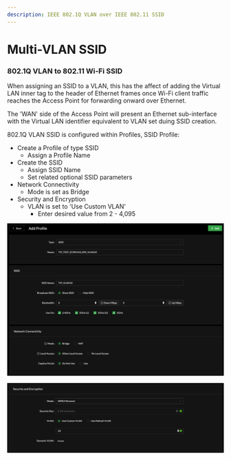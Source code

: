 ```yaml
---
description: IEEE 802.1Q VLAN over IEEE 802.11 SSID
---
```


# Multi-VLAN SSID

### 802.1Q VLAN to 802.11 Wi-Fi SSID

When assigning an SSID to a VLAN, this has the affect of adding the Virtual LAN inner tag to the header of Ethernet frames once Wi-Fi client traffic reaches the Access Point for forwarding onward over Ethernet. 

The 'WAN' side of the Access Point will present an Ethernet sub-interface with the Virtual LAN identifier equivalent to VLAN set duing SSID creation.  

802.1Q VLAN SSID is configured within Profiles, SSID Profile:

* Create a Profile of type SSID
  * Assign a Profile Name
* Create the SSID 
  * Assign SSID Name
  * Set related optional SSID parameters
* Network Connectivity
  * Mode is set as Bridge
* Security and Encryption
  * VLAN is set to 'Use Custom VLAN'
    * Enter desired value from 2 - 4,095

![](../.gitbook/assets/screen-shot-2021-04-25-at-2.38.51-pm.png)

![Enter VLAN for SSID](../.gitbook/assets/screen-shot-2021-04-25-at-2.39.11-pm.png)

